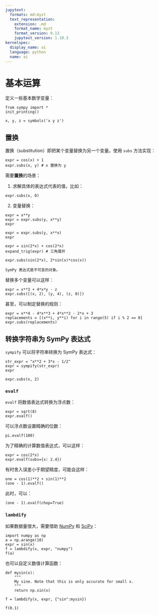 ```yaml
---
jupytext:
  formats: md:myst
  text_representation:
    extension: .md
    format_name: myst
    format_version: 0.13
    jupytext_version: 1.10.3
kernelspec:
  display_name: ai
  language: python
  name: ai
---
```


# 基本运算

定义一些基本数学变量：

```{code-cell} ipython3
from sympy import *
init_printing()

x, y, z = symbols('x y z')
```

## 置换

置换（substitution）即把某个变量替换为另一个变量。使用 `subs` 方法实现：

```{code-cell} ipython3
expr = cos(x) + 1
expr.subs(x, y) # x 置换为 y
```

需要**置换**的场景：

1. 求解具体的表达式代表的值，比如：

```{code-cell} ipython3
expr.subs(x, 0)
```

2. 变量替换：

```{code-cell} ipython3
expr = x**y
expr = expr.subs(y, x**y)
expr
```

```{code-cell} ipython3
expr = expr.subs(y, x**x)
expr
```

```{code-cell} ipython3
expr = sin(2*x) + cos(2*x)
expand_trig(expr) # 三角展开
```

```{code-cell} ipython3
expr.subs(sin(2*x), 2*sin(x)*cos(x))
```

```{tip}
SymPy 表达式是不可变的对象。
```

替换多个变量可以这样：

```{code-cell} ipython3
expr = x**3 + 4*x*y - z
expr.subs([(x, 2), (y, 4), (z, 0)])
```

甚至，可以制定替换的规则：

```{code-cell} ipython3
expr = x**4 - 4*x**3 + 4*x**2 - 2*x + 3
replacements = [(x**i, y**i) for i in range(5) if i % 2 == 0]
expr.subs(replacements)
```

## 转换字符串为 SymPy 表达式

`sympify` 可以将字符串转换为 SymPy 表达式：

```{code-cell} ipython3
str_expr = "x**2 + 3*x - 1/2"
expr = sympify(str_expr)
expr
```

```{code-cell} ipython3
expr.subs(x, 2)
```

### `evalf`

`evalf` 将数值表达式转换为浮点数：

```{code-cell} ipython3
expr = sqrt(8)
expr.evalf()
```

可以浮点数设置精确的位数：

```{code-cell} ipython3
pi.evalf(100)
```

为了精确的计算数值表达式，可以这样：

```{code-cell} ipython3
expr = cos(2*x)
expr.evalf(subs={x: 2.4})
```

有时舍入误差小于期望精度，可能会这样：

```{code-cell} ipython3
one = cos(1)**2 + sin(1)**2
(one - 1).evalf()
```

此时，可以：

```{code-cell} ipython3
(one - 1).evalf(chop=True)
```

### `lambdify`

如果数据量很大，需要借助 [NumPy](http://www.numpy.org/) 和 [SciPy](http://www.scipy.org/)：

```{code-cell} ipython3
import numpy as np
a = np.arange(10)
expr = sin(x)
f = lambdify(x, expr, "numpy")
f(a)
```

也可以自定义数值计算函数：

```{code-cell} ipython3
def mysin(x):
    """
    My sine. Note that this is only accurate for small x.
    """
    return np.sin(x)

f = lambdify(x, expr, {"sin":mysin})

f(0.1)
```

```{code-cell} ipython3

```
